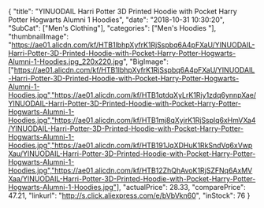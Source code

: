 {
	"title": "YINUODAIL Harri Potter 3D Printed Hoodie with Pocket Harry Potter Hogwarts Alumni 1 Hoodies",
	"date": "2018-10-31 10:30:20",
	"SubCat": ["Men's Clothing"],
	"categories": ["Men's Hoodies "],
	"thumbnailImage": "https://ae01.alicdn.com/kf/HTB1lbhpXyfrK1RjSspbq6A4pFXaU/YINUODAIL-Harri-Potter-3D-Printed-Hoodie-with-Pocket-Harry-Potter-Hogwarts-Alumni-1-Hoodies.jpg_220x220.jpg",
	"BigImage": ["https://ae01.alicdn.com/kf/HTB1lbhpXyfrK1RjSspbq6A4pFXaU/YINUODAIL-Harri-Potter-3D-Printed-Hoodie-with-Pocket-Harry-Potter-Hogwarts-Alumni-1-Hoodies.jpg","https://ae01.alicdn.com/kf/HTB1qtdqXyLrK1Rjy1zdq6ynnpXae/YINUODAIL-Harri-Potter-3D-Printed-Hoodie-with-Pocket-Harry-Potter-Hogwarts-Alumni-1-Hoodies.jpg","https://ae01.alicdn.com/kf/HTB1mj8qXyjrK1RjSsplq6xHmVXa4/YINUODAIL-Harri-Potter-3D-Printed-Hoodie-with-Pocket-Harry-Potter-Hogwarts-Alumni-1-Hoodies.jpg","https://ae01.alicdn.com/kf/HTB191JqXDHuK1RkSndVq6xVwpXau/YINUODAIL-Harri-Potter-3D-Printed-Hoodie-with-Pocket-Harry-Potter-Hogwarts-Alumni-1-Hoodies.jpg","https://ae01.alicdn.com/kf/HTB12ZhQhAvoK1RjSZFNq6AxMVXaa/YINUODAIL-Harri-Potter-3D-Printed-Hoodie-with-Pocket-Harry-Potter-Hogwarts-Alumni-1-Hoodies.jpg"],
	"actualPrice": 28.33,
	"comparePrice": 47.21,
	"linkurl": "http://s.click.aliexpress.com/e/bVbVkn60",
	"inStock": 76
}

